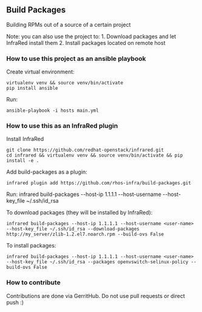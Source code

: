 ## Build Packages

Building RPMs out of a source of a certain project

Note: you can also use the project to: 1. Download packages and let InfraRed install them
                                       2. Install packages located on remote host

### How to use this project as an ansible playbook

Create virtual environment:

    virtualenv venv && source venv/bin/activate
    pip install ansible

Run:

    ansible-playbook -i hosts main.yml

### How to use this as an InfraRed plugin

Install InfraRed

    git clone https://github.com/redhat-openstack/infrared.git
    cd infrared && virtualenv venv && source venv/bin/activate && pip install -e .

Add build-packages as a plugin:

    infrared plugin add https://github.com/rhos-infra/build-packages.git

Run:
    infrared build-packages --host-ip 1.1.1.1 --host-username <user-name> --host-key_file ~/.ssh/id_rsa

To download packages (they will be installed by InfraRed):

    infrared build-packages --host-ip 1.1.1.1 --host-username <user-name> --host-key_file ~/.ssh/id_rsa --download-packages http://my_server/zlib-1.2.el7.noarch.rpm --build-ovs False

To install packages:

    infrared build-packages --host-ip 1.1.1.1 --host-username <user-name> --host-key_file ~/.ssh/id_rsa --packages openvswitch-selinux-policy --build-ovs False

### How to contribute

Contributions are done via GerritHub. Do not use pull requests or direct push :)
